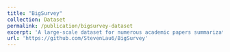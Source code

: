 ```yaml
---
title: "BigSurvey"
collection: Dataset
permalink: /publication/bigsurvey-dataset
excerpt: 'A large-scale dataset for numerous academic papers summarization.'
url: 'https://github.com/StevenLau6/BigSurvey'
---
```

